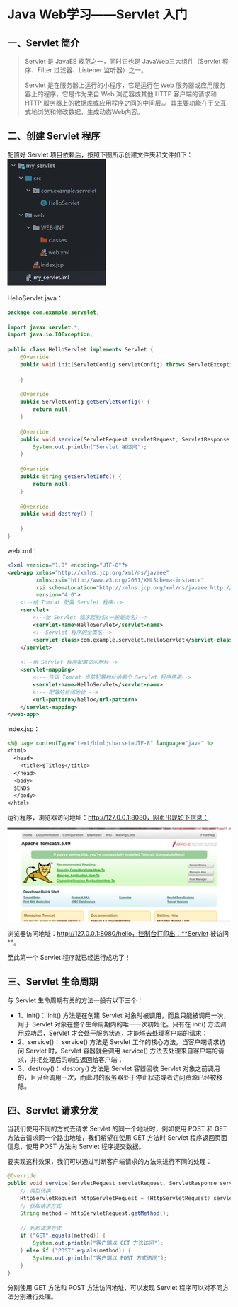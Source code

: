# Java Web学习——Servlet 入门

## 一、Servlet 简介

> Servlet 是 JavaEE 规范之一，同时它也是 JavaWeb三大组件（Servlet 程序、Filter 过滤器、Listener 监听器）之一。
>
> Servlet 是在服务器上运行的小程序，它是运行在 Web 服务器或应用服务器上的程序，它是作为来自 Web 浏览器或其他 HTTP 客户端的请求和 HTTP 服务器上的数据库或应用程序之间的中间层。。其主要功能在于交互式地浏览和修改数据，生成动态Web内容。

## 二、创建 Servlet 程序

配置好 Servlet 项目依赖后，按照下图所示创建文件夹和文件如下：
![image.png](https://raw.githubusercontent.com/wlynxg/pic/main/2025/06/01/20250601-183439.png)

HelloServlet.java：

```java
package com.example.servelet;

import javax.servlet.*;
import java.io.IOException;

public class HelloServlet implements Servlet {
    @Override
    public void init(ServletConfig servletConfig) throws ServletException {

    }

    @Override
    public ServletConfig getServletConfig() {
        return null;
    }

    @Override
    public void service(ServletRequest servletRequest, ServletResponse servletResponse) throws ServletException, IOException {
        System.out.println("Servlet 被访问");
    }

    @Override
    public String getServletInfo() {
        return null;
    }

    @Override
    public void destroy() {

    }
}
```

web.xml：

```xml
<?xml version="1.0" encoding="UTF-8"?>
<web-app xmlns="http://xmlns.jcp.org/xml/ns/javaee"
         xmlns:xsi="http://www.w3.org/2001/XMLSchema-instance"
         xsi:schemaLocation="http://xmlns.jcp.org/xml/ns/javaee http://xmlns.jcp.org/xml/ns/javaee/web-app_4_0.xsd"
         version="4.0">
    <!--给 Tomcat 配置 Servlet 程序-->
    <servlet>
        <!--给 Servlet 程序起别名(一般是类名)-->
        <servlet-name>HelloServlet</servlet-name>
        <!--Servlet 程序的全类名-->
        <servlet-class>com.example.servelet.HelloServlet</servlet-class>
    </servlet>
    
    <!--给 Servlet 程序配置访问地址-->
    <servlet-mapping>
        <!-- 告诉 Tomcat 当前配置地址给哪个 Servlet 程序使用-->
        <servlet-name>HelloServlet</servlet-name>
        <!-- 配置的访问地址 -->
        <url-pattern>/hello</url-pattern>
    </servlet-mapping>
</web-app>
```

index.jsp：

```jsp
<%@ page contentType="text/html;charset=UTF-8" language="java" %>
<html>
  <head>
    <title>$Title$</title>
  </head>
  <body>
  $END$
  </body>
</html>
```

运行程序，浏览器访问地址：http://127.0.0.1:8080，网页出现如下信息：

![image.png](https://raw.githubusercontent.com/wlynxg/pic/main/2025/06/01/20250601-183452.png)

浏览器访问地址：http://127.0.0.1:8080/hello，控制台打印出：**Servlet 被访问**。

至此第一个 Servlet 程序就已经运行成功了！

## 三、Servlet 生命周期

与 Servlet 生命周期有关的方法一般有以下三个：

- 1、init()：
  init() 方法是在创建 Servlet 对象时被调用，而且只能被调用一次，用于 Servlet 对象在整个生命周期内的唯一一次初始化。只有在 init() 方法调用成功后，Servlet 才会处于服务状态，才能够去处理客户端的请求；
- 2、service()：
  service() 方法是 Servlet 工作的核心方法。当客户端请求访问 Servlet 时，Servlet 容器就会调用 service() 方法去处理来自客户端的请求，并把处理后的响应返回给客户端；
- 3、destroy()：
  destory() 方法是 Servlet 容器回收 Servlet 对象之前调用的，且只会调用一次，而此时的服务器处于停止状态或者访问资源已经被移除。

## 四、Servlet 请求分发

当我们使用不同的方式去请求 Servlet 的同一个地址时，例如使用 POST 和 GET 方法去请求同一个路由地址，我们希望在使用 GET 方法时 Servlet 程序返回页面信息，使用 POST 方法向 Servlet 程序提交数据。

要实现这种效果，我们可以通过判断客户端请求的方法来进行不同的处理：

```java
@Override
public void service(ServletRequest servletRequest, ServletResponse servletResponse) throws ServletException, IOException {
    // 类型转换
    HttpServletRequest httpServletRequest = (HttpServletRequest) servletRequest;
    // 获取请求方式
    String method = httpServletRequest.getMethod();

    // 判断请求方式
    if ("GET".equals(method)) {
        System.out.println("客户端以 GET 方法访问");
    } else if ("POST".equals(method)) {
        System.out.println("客户端以 POST 方式访问");
    }
}
```

分别使用 GET 方法和 POST 方法访问地址，可以发现 Servlet 程序可以对不同方法分别进行处理。

